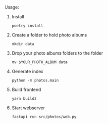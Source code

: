 Usage:

1. Install
    ```
    poetry install
    ```
2. Create a folder to hold photo albums
    ```
    mkdir data
    ```
3. Drop your photo albums folders to the folder
    ```
    mv $YOUR_PHOTO_ALBUM data
    ```
4. Generate index
    ```
    python -m photos.main
    ```
6. Build frontend
    ```
    yarn build2
    ```
7. Start webserver
    ```
    fastapi run src/photos/web.py
    ```